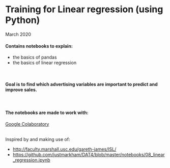 # Training for Linear regression (using Python)
March 2020
<br>

#### Contains notebooks to explain:
- the basics of pandas
- the basics of linear regression
<br>

#### Goal is to find which advertising variables are important to predict and improve sales.
<br>

#### The notebooks are made to work with:<br>
[Google Colaboratory](https://colab.research.google.com/)
<br>
<br>

Inspired by and making use of:<br>
- http://faculty.marshall.usc.edu/gareth-james/ISL/
- https://github.com/justmarkham/DAT4/blob/master/notebooks/08_linear_regression.ipynb
